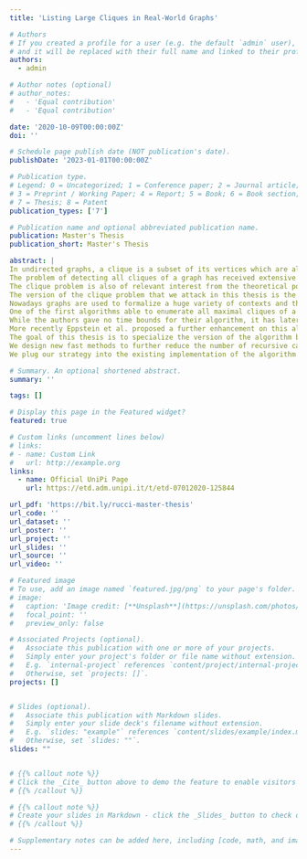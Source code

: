 ```yaml
---
title: 'Listing Large Cliques in Real-World Graphs'

# Authors
# If you created a profile for a user (e.g. the default `admin` user), write the username (folder name) here
# and it will be replaced with their full name and linked to their profile.
authors:
  - admin

# Author notes (optional)
# author_notes:
#   - 'Equal contribution'
#   - 'Equal contribution'

date: '2020-10-09T00:00:00Z'
doi: ''

# Schedule page publish date (NOT publication's date).
publishDate: '2023-01-01T00:00:00Z'

# Publication type.
# Legend: 0 = Uncategorized; 1 = Conference paper; 2 = Journal article;
# 3 = Preprint / Working Paper; 4 = Report; 5 = Book; 6 = Book section;
# 7 = Thesis; 8 = Patent
publication_types: ['7']

# Publication name and optional abbreviated publication name.
publication: Master's Thesis
publication_short: Master's Thesis

abstract: |
In undirected graphs, a clique is a subset of its vertices which are all pairwise connected.
The problem of detecting all cliques of a graph has received extensive study due to its various fields of applications, ranging from detecting social communities, through the development of integrated circuits, to extracting information from protein interactions and even detecting communities of dolphins in the ocean.
The clique problem is also of relevant interest from the theoretical point of view, since it is one of the first 21 problems to be classified as NP-Complete by Karp in 1972. For these reasons many different strategies were adopted throughout the years to solve it as fast as possible, including heuristics and approximation algorithms.
The version of the clique problem that we attack in this thesis is the enumerative one, as we want to list and count every inclusion-maximal clique found in large graphs.
Nowadays graphs are used to formalize a huge variety of contexts and their size is growing at a fast pace, thus the need to design faster algorithms that are capable to process them in a reasonable amount of time.
One of the first algorithms able to enumerate all maximal cliques of a graph was that by Bron and Kerbosch, a recursive backtracking algorithm which performs a depth first visit of the search tree that it explores, adding one vertex at a time to the clique being formed.
While the authors gave no time bounds for their algorithm, it has later been proven that with a particular strategy for pruning, it achieves O(3^(|V|/3)) time, which is worst-case optimal.
More recently Eppstein et al. proposed a further enhancement on this algorithm, making it fixed-parameter tractable and very fast in practice by exploiting a particular ordering of the vertices.
The goal of this thesis is to specialize the version of the algorithm by Eppstein et al. to find cliques of at least k vertices, motivated by the fact that larger cliques often carry more significant information about communities rather than the small ones.
We design new fast methods to further reduce the number of recursive calls made by the algorithm, practically expanding the pool of affordable graphs to process.
We plug our strategy into the existing implementation of the algorithm by D. Strash and we do extensive testing both on real and randomly generated datasets with different properties to show its practical efficiency with respect to Eppstein's starting algorithm, and how this relates to the structure of the graphs.

# Summary. An optional shortened abstract.
summary: ''

tags: []

# Display this page in the Featured widget?
featured: true

# Custom links (uncomment lines below)
# links:
# - name: Custom Link
#   url: http://example.org
links:
  - name: Official UniPi Page
    url: https://etd.adm.unipi.it/t/etd-07012020-125844

url_pdf: 'https://bit.ly/rucci-master-thesis'
url_code: ''
url_dataset: ''
url_poster: ''
url_project: ''
url_slides: ''
url_source: ''
url_video: ''

# Featured image
# To use, add an image named `featured.jpg/png` to your page's folder.
# image:
#   caption: 'Image credit: [**Unsplash**](https://unsplash.com/photos/pLCdAaMFLTE)'
#   focal_point: ''
#   preview_only: false

# Associated Projects (optional).
#   Associate this publication with one or more of your projects.
#   Simply enter your project's folder or file name without extension.
#   E.g. `internal-project` references `content/project/internal-project/index.md`.
#   Otherwise, set `projects: []`.
projects: []


# Slides (optional).
#   Associate this publication with Markdown slides.
#   Simply enter your slide deck's filename without extension.
#   E.g. `slides: "example"` references `content/slides/example/index.md`.
#   Otherwise, set `slides: ""`.
slides: ""


# {{% callout note %}}
# Click the _Cite_ button above to demo the feature to enable visitors to import publication metadata into their reference management software.
# {{% /callout %}}

# {{% callout note %}}
# Create your slides in Markdown - click the _Slides_ button to check out the example.
# {{% /callout %}}

# Supplementary notes can be added here, including [code, math, and images](https://wowchemy.com/docs/writing-markdown-latex/).
---
```

